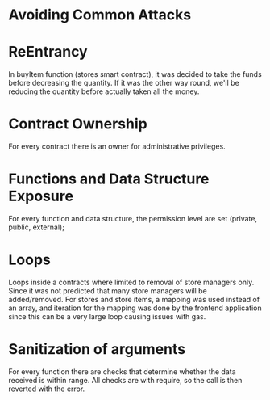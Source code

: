# Avoiding Common Attacks

# ReEntrancy

In buyItem function (stores smart contract), it was decided to take the funds before decreasing the quantity. If it was the other way round, we'll be reducing the quantity before actually taken all the money.

# Contract Ownership

For every contract there is an owner for administrative privileges.

# Functions and Data Structure Exposure

For every function and data structure, the permission level are set (private, public, external);

# Loops

Loops inside a contracts where limited to removal of store managers only. Since it was not predicted that many store managers will be added/removed. For stores and store items, a mapping was used instead of an array, and iteration for the mapping was done by the frontend application since this can be a very large loop causing issues with gas.

# Sanitization of arguments

For every function there are checks that determine whether the data received is within range. All checks are with require, so the call is then reverted with the error.

